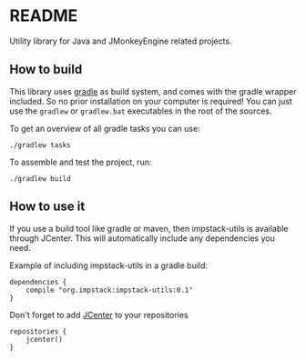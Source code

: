 # README #

Utility library for Java and JMonkeyEngine related projects.

## How to build ##

This library uses [gradle](https://gradle.org/gradle-download/) as build system, and comes with the gradle wrapper included.
So no prior installation on your computer is required! You can just use the `gradlew` or `gradlew.bat` executables in the root of the sources.

To get an overview of all gradle tasks you can use:
```
./gradlew tasks
```

To assemble and test the project, run:
```
./gradlew build
```

## How to use it ##
If you use a build tool like gradle or maven, then impstack-utils is available through JCenter.
This will automatically include any dependencies you need.

Example of including impstack-utils in a gradle build:
```
dependencies {
    compile "org.impstack:impstack-utils:0.1"
}
```
Don't forget to add [JCenter](https://dl.bintray.com/remyvd/impstack) to your repositories 
```
repositories {
    jcenter()
}
```
